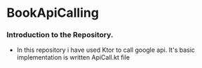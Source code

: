 # BookApiCalling


### Introduction to the Repository.
* In this repository i have used Ktor to call google api. It's basic implementation is written ApiCall.kt file
  

